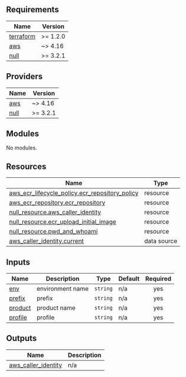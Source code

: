 <!-- BEGIN_TF_DOCS -->
## Requirements

| Name | Version |
|------|---------|
| <a name="requirement_terraform"></a> [terraform](#requirement\_terraform) | >= 1.2.0 |
| <a name="requirement_aws"></a> [aws](#requirement\_aws) | ~> 4.16 |
| <a name="requirement_null"></a> [null](#requirement\_null) | >= 3.2.1 |

## Providers

| Name | Version |
|------|---------|
| <a name="provider_aws"></a> [aws](#provider\_aws) | ~> 4.16 |
| <a name="provider_null"></a> [null](#provider\_null) | >= 3.2.1 |

## Modules

No modules.

## Resources

| Name | Type |
|------|------|
| [aws_ecr_lifecycle_policy.ecr_repository_policy](https://registry.terraform.io/providers/hashicorp/aws/latest/docs/resources/ecr_lifecycle_policy) | resource |
| [aws_ecr_repository.ecr_repository](https://registry.terraform.io/providers/hashicorp/aws/latest/docs/resources/ecr_repository) | resource |
| [null_resource.aws_caller_identity](https://registry.terraform.io/providers/hashicorp/null/latest/docs/resources/resource) | resource |
| [null_resource.ecr_upload_initial_image](https://registry.terraform.io/providers/hashicorp/null/latest/docs/resources/resource) | resource |
| [null_resource.pwd_and_whoami](https://registry.terraform.io/providers/hashicorp/null/latest/docs/resources/resource) | resource |
| [aws_caller_identity.current](https://registry.terraform.io/providers/hashicorp/aws/latest/docs/data-sources/caller_identity) | data source |

## Inputs

| Name | Description | Type | Default | Required |
|------|-------------|------|---------|:--------:|
| <a name="input_env"></a> [env](#input\_env) | environment name | `string` | n/a | yes |
| <a name="input_prefix"></a> [prefix](#input\_prefix) | prefix | `string` | n/a | yes |
| <a name="input_product"></a> [product](#input\_product) | product name | `string` | n/a | yes |
| <a name="input_profile"></a> [profile](#input\_profile) | profile | `string` | n/a | yes |

## Outputs

| Name | Description |
|------|-------------|
| <a name="output_aws_caller_identity"></a> [aws\_caller\_identity](#output\_aws\_caller\_identity) | n/a |
<!-- END_TF_DOCS -->